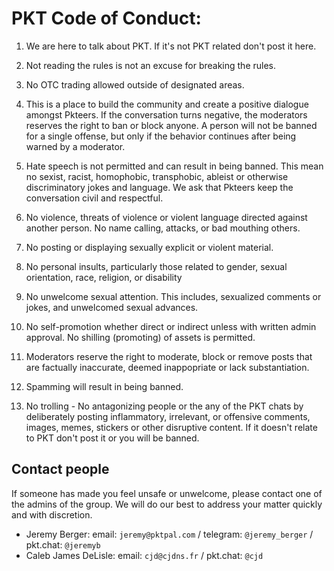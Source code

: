 # PKT Code of Conduct:

  1) We are here to talk about PKT. If it's not PKT related don't post it here.

  2) Not reading the rules is not an excuse for breaking the rules.

  3) No OTC trading allowed outside of designated areas.

  4) This is a place to build the community and create a positive dialogue amongst Pkteers. 
  If the conversation turns negative, the moderators reserves the right to ban or block anyone. A person will not be banned for a single 
  offense, but only if the behavior continues after being warned by a moderator. 

  5) Hate speech is not permitted and can result in being banned. This mean no sexist, racist, homophobic, transphobic, ableist or otherwise                           discriminatory jokes and language. We ask that Pkteers keep the conversation civil and respectful.

  6) No violence, threats of violence or violent language directed against another person.
  No name calling, attacks, or bad mouthing others.

  7) No posting or displaying sexually explicit or violent material.

  8) No personal insults, particularly those related to gender, sexual orientation, race, religion, or disability

  9) No unwelcome sexual attention. This includes, sexualized comments or jokes, and unwelcomed sexual advances.

  10) No self-promotion whether direct or indirect unless with written admin approval. No shilling (promoting) of assets is permitted.

  12) Moderators reserve the right to moderate, block or remove posts that are factually inaccurate, deemed inappopriate or lack substantiation.

  13) Spamming will result in being banned.

  14) No trolling - No antagonizing people or the any of the PKT chats by deliberately posting inflammatory, irrelevant, or offensive comments, images, memes, stickers or other disruptive content. If it doesn't relate to PKT don't post it or you will be banned.

## Contact people
If someone has made you feel unsafe or unwelcome, please contact one of the admins of the group.
We will do our best to address your matter quickly and with discretion.

* Jeremy Berger: email: `jeremy@pktpal.com` / telegram: `@jeremy_berger` / pkt.chat: `@jeremyb`
* Caleb James DeLisle: email: `cjd@cjdns.fr` / pkt.chat: `@cjd`
